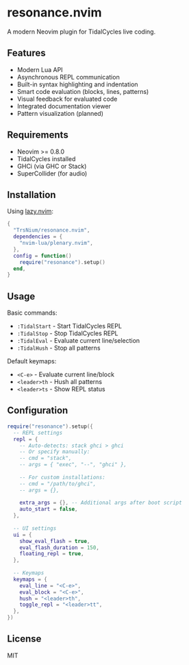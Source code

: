 # resonance.nvim

A modern Neovim plugin for TidalCycles live coding.

## Features

- Modern Lua API
- Asynchronous REPL communication
- Built-in syntax highlighting and indentation
- Smart code evaluation (blocks, lines, patterns)
- Visual feedback for evaluated code
- Integrated documentation viewer
- Pattern visualization (planned)

## Requirements

- Neovim >= 0.8.0
- TidalCycles installed
- GHCi (via GHC or Stack)
- SuperCollider (for audio)

## Installation

Using [lazy.nvim](https://github.com/folke/lazy.nvim):

```lua
{
  "TrsNium/resonance.nvim",
  dependencies = {
    "nvim-lua/plenary.nvim",
  },
  config = function()
    require("resonance").setup()
  end,
}
```

## Usage

Basic commands:

- `:TidalStart` - Start TidalCycles REPL
- `:TidalStop` - Stop TidalCycles REPL
- `:TidalEval` - Evaluate current line/selection
- `:TidalHush` - Stop all patterns

Default keymaps:

- `<C-e>` - Evaluate current line/block
- `<leader>th` - Hush all patterns
- `<leader>ts` - Show REPL status

## Configuration

```lua
require("resonance").setup({
  -- REPL settings
  repl = {
    -- Auto-detects: stack ghci > ghci
    -- Or specify manually:
    -- cmd = "stack",
    -- args = { "exec", "--", "ghci" },
    
    -- For custom installations:
    -- cmd = "/path/to/ghci",
    -- args = {},
    
    extra_args = {}, -- Additional args after boot script
    auto_start = false,
  },
  
  -- UI settings
  ui = {
    show_eval_flash = true,
    eval_flash_duration = 150,
    floating_repl = true,
  },
  
  -- Keymaps
  keymaps = {
    eval_line = "<C-e>",
    eval_block = "<C-e>",
    hush = "<leader>th",
    toggle_repl = "<leader>tt",
  },
})
```

## License

MIT

